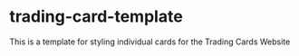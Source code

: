 # trading-card-template
This is a template for styling individual cards for the Trading Cards Website
